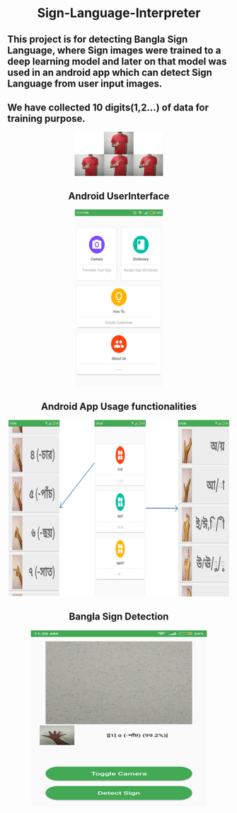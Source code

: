 <h1 align="center">Sign-Language-Interpreter</h1>

<h2> This project is for detecting Bangla Sign Language, where Sign images were trained to a deep learning model and later on that model was used in an android app which can detect Sign Language from user input images. </h2>

<h2> We have collected 10 digits(1,2...) of data for training purpose.</h2>
<p align="center">
    <a href="https://github.com/jdchy/Sign-Language-Interpreter" target="bsl">
        <img alt='Bangla Sign Language Data' src='imgs/data-sample.png' width="200" height="100"/>
    </a>
    <br>
</p>
<h2 align="center">Android UserInterface</h2>
<p align="center"> 
    <a href="https://github.com/jdchy/Sign-Language-Interpreter" target="bsl">
        <img alt='Bangla Sign Language UI' src='imgs/ui.png' width="200" height="400"/>
    </a>
    <br>
</p>

<h2 align="center">Android App Usage functionalities</h2>
<p align="center"> 
    <a href="https://github.com/jdchy/Sign-Language-Interpreter" target="bsl">
        <img alt='Bangla Sign Language UI' src='imgs/usage.png' width="500" height="400"/>
    </a>
    <br>
</p>
<h2 align="center">Bangla Sign Detection</h2>
<p align="center">
    <a href="https://github.com/jdchy/Sign-Language-Interpreter" target="bsl">
        <img alt='Bangla Sign Language UI' src='imgs/detect.png' width="400" height="400"/>
    </a>
    <br>
</p>
